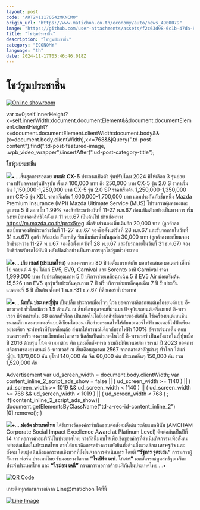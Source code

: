 ```yaml
---
layout: post
code: "ART2411170542MKNCMO"
origin_url: "https://www.matichon.co.th/economy/auto/news_4900079"
image: "https://github.com/user-attachments/assets/f2c63d98-6c1b-47da-80e8-ff0f3cc705dd"
title: "โชว์รูมประชาชื่น"
description: "โชว์รูมประชาชื่น"
category: "ECONOMY"
language: "th"
date: 2024-11-17T05:46:46.018Z
---
```


# โชว์รูมประชาชื่น

[![](https://www.matichon.co.th/wp-content/uploads/2024/11/Online-showroom.jpg "Online showroom")](https://www.matichon.co.th/wp-content/uploads/2024/11/Online-showroom.jpg)

var x=0;self.innerHeight?x=self.innerWidth:document.documentElement&&document.documentElement.clientHeight?x=document.documentElement.clientWidth:document.body&&(x=document.body.clientWidth),x<=768&&jQuery(".td-post-content").find(".td-post-featured-image, .wpb\_video\_wrapper").insertAfter(".ud-post-category-title");

**โชว์รูมประชาชื่น**

![](https://www.matichon.co.th/wp-content/uploads/2024/11/โชว์รูม-มาสด้า.jpg)⦁….สิ้นสุดการรอคอย **มาสด้า CX-5** ประกาศเปิดตัว รุ่นปรับโฉม 2024 มีให้เลือก 3 รุ่นย่อย ราคาปรับลดจากรุ่นปัจจุบัน ตั้งแต่ 100,000 บาท ถึง 250,000 บาท CX-5 รุ่น 2.0 S ราคาเริ่มต้น 1,150,000-1,250,000 บาท CX-5 รุ่น 2.0 SP ราคาเริ่มต้น 1,250,000-1,350,000 บาท CX-5 รุ่น XDL ราคาเริ่มต้น 1,600,000-1,700,000 บาท แถมประกันภัยชั้นหนึ่ง Mazda Premium Insurance (MPI) Mazda Ultimate Service (MUS) โปรแกรมคุ้มครองและดูแลรถ 5 ปี ดอกเบี้ย 1.99% จองสิทธิระหว่างวันที่ 11-27 พ.ย.67 ก่อนเปิดตัวอย่างเป็นทางการ เริ่มลงทะเบียนจองสิทธิได้ตั้งแต่ 11 พ.ย.67 เป็นต้นไป ผ่านช่องทาง https://m.mazda.co.th/prcx5reg เพื่อรับส่วนลดเพิ่มเติมอีก 20,000 บาท (ลูกค้าลงทะเบียนจองสิทธิระหว่างวันที่ 11-27 พ.ย.67 จองซื้อตั้งแต่วันที่ 28 พ.ย.67 และรับรถภายในวันที่ 31 ธ.ค.67) ลูกค้า Mazda Family รับเพิ่มบัตรน้ำมันมูลค่า 30,000 บาท (ลูกค้าลงทะเบียนจองสิทธิระหว่าง 11-27 พ.ย.67 จองซื้อตั้งแต่วันที่ 28 พ.ย.67 และรับรถภายในวันที่ 31 ธ.ค.67) จองสิทธิก่อนรับรถได้ทันที หลังเปิดตัวอย่างเป็นทางการทุกโชว์รูมทั่วประเทศ

![](https://www.matichon.co.th/wp-content/uploads/2024/11/โชว์รูม-เกีย.jpg)⦁….**เกีย เซลส์ (ประเทศไทย)** ฉลองครบรอบ 80 ปีก่อตั้งแบรนด์เกีย มอบข้อเสนอ มอเตอร์ เอ็กซ์โป รถยนต์ 4 รุ่น ได้แก่ EV5, EV9, Carnival และ Sorento อาทิ Carnival ราคา 1,999,000 บาท รับประกันคุณภาพ 5 ปี บริการช่วยเหลือฉุกเฉิน 5 ปี EV5 Air ผ่อนเริ่มต้น 15,526 บาท EV5 ทุกรุ่นรับประกันคุณภาพ 7 ปี ฟรี บริการช่วยเหลือฉุกเฉิน 7 ปี รับประกันแบตเตอรี่ 8 ปี เป็นต้น ตั้งแต่ 1 พ.ย.-31 ธ.ค.67 ที่ดีลเลอร์ทั่วประเทศ

![](https://www.matichon.co.th/wp-content/uploads/2024/11/โชว์รูม-นิสสัน.jpg)⦁….**นิสสัน ประเทศญี่ปุ่น** เป็นปลื้ม ประกาศเมื่อเร็วๆ นี้ว่า ยอดการผลิตรถยนต์เครื่องยนต์แบบ อี-พาวเวอร์ ทั่วโลกมีกว่า 1.5 ล้านคัน ณ สิ้นเดือนตุลาคมที่ผ่านมา ปัจจุบันรถยนต์เครื่องยนต์ อี-พาวเวอร์ มีจำหน่ายใน 68 ตลาดทั่วโลก เป็นเทคโนโลยีเอกสิทธิ์เฉพาะของนิสสัน ใช้เครื่องยนต์เบนซินขนาดเล็ก และแบตเตอรี่แบบลิเธียมไอออน เพื่อจ่ายกระแสไฟให้กับมอเตอร์ไฟฟ้า มอเตอร์ไฟฟ้าเพียงอย่างเดียว จะทำหน้าที่ขับเคลื่อนล้อ ส่งผลให้อารมณ์เดียวกับรถไฟฟ้า 100% อัตราเร่งมาเต็ม ตอบสนองรวดเร็ว คงความเงียบห้องโดยสาร นิสสันเปิดตัวเทคโนโลยี อี-พาวเวอร์ เป็นครั้งแรกในญี่ปุ่นเมื่อปี 2016 ด้วยรุ่น โน้ต ตามมาด้วย คิก และเอ็กซ์-เทรล รวมถึงมินิแวนอย่าง เซเรนา ปี 2023 ยอดการผลิตรวมของยานยนต์ อี-พาวเวอร์ ณ สิ้นเดือนตุลาคม 2567 จากตลาดสำคัญต่างๆ ทั่วโลก ได้แก่ ญี่ปุ่น 1,170,000 คัน ยุโรป 140,000 คัน จีน 60,000 คัน ประเทศอื่นๆ 150,000 คัน รวม 1,520,000 คัน

Advertisement var ud\_screen\_width = document.body.clientWidth; var content\_inline\_2\_script\_ads\_show = false || ( ud\_screen\_width >= 1140 ) || ( ud\_screen\_width >= 1019 && ud\_screen\_width < 1140 ) || ( ud\_screen\_width >= 768 && ud\_screen\_width < 1019 ) || ( ud\_screen\_width < 768 ) ; if(!content\_inline\_2\_script\_ads\_show){ document.getElementsByClassName("td-a-rec-id-content\_inline\_2")\[0\].remove(); }

![](https://www.matichon.co.th/wp-content/uploads/2024/11/โชว์รูม-ฟอร์ด-1.jpg)⦁….**ฟอร์ด ประเทศไทย** ได้รับรางวัลองค์กรรับผิดชอบต่อสังคมดีเด่น ระดับแพลทินัม (AMCHAM Corporate Social Impact Excellence Award at Platinum Level) ติดต่อกันเป็นปีที่ 14 จากหอการค้าอเมริกันในประเทศไทย รางวัลนี้มอบให้เพื่อเชิดชูองค์กรที่ดำเนินกิจกรรมเพื่อสังคมอย่างต่อเนื่องในประเทศไทย ภายใต้แนวคิดการสร้างความยั่งยืนทั้งด้านสิ่งแวดล้อม เศรษฐกิจ และสังคม โดยมุ่งเน้นถึงผลกระทบเชิงบวกที่ยั่งยืนจากการดำเนินการ โดยมี **“รัฐการ จูตะเสน”** กรรมการผู้จัดการ ฟอร์ด ประเทศไทย รับมอบรางวัลจาก **“โรเบิร์ต เอฟ. โกเดค”** เอกอัครราชทูตสหรัฐอเมริกาประจำประเทศไทย และ **“ไซม่อน เดนี”** กรรมการหอการค้าอเมริกันในประเทศไทย….⦁

[![QR Code](https://www.matichon.co.th/wp-content/uploads/2023/07/wob1371z.jpg)](https://lin.ee/ht0nDxX)

เกาะติดทุกสถานการณ์จาก Line@matichon ได้ที่นี่

[![Line Image](https://www.matichon.co.th/wp-content/uploads/2023/07/th.png)](https://lin.ee/ht0nDxX)